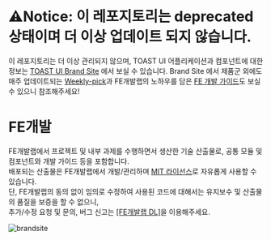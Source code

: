 # ⚠️Notice: 이 레포지토리는 deprecated 상태이며 더 이상 업데이트 되지 않습니다.

이 레포지토리는 더 이상 관리되지 않으며, TOAST UI 어플리케이션과 컴포넌트에 대한 정보는 [TOAST UI Brand Site](https://ui.toast.com) 에서 보실 수 있습니다. Brand Site 에서 제품군 외에도 매주 업데이트되는 [Weekly-pick](https://ui.toast.com/weekly-pick/ko/)과 FE개발랩의 노하우를 담은 [FE 개발 가이드](https://ui.toast.com/fe-guide/ko/)도 보실 수 있으니 참조해주세요!

FE개발
======================
FE개발랩에서 프로젝트 및 내부 과제를 수행하면서 생산한 기술 산출물로, 공통 모듈 및 컴포넌트와 개발 가이드 등을 포함합니다.<br>
배포되는 산출물은 FE개발랩에서 개발/관리하며 [MIT 라이선스](LICENSE)로 자유롭게 사용할 수 있습니다.<br>
단, FE개발랩의 동의 없이 임의로 수정하여 사용된 코드에 대해서는 유지보수 및 산출물의 품질을 보증을 할 수 없으니,<br>
추가/수정 요청 및 문의, 버그 신고는 [[FE개발랩 DL]](mailto:dl_javascript@nhn.com)을 이용해주세요.<br>


![brandsite](https://user-images.githubusercontent.com/37766175/73819167-50d62e80-4832-11ea-8fb4-5e15ec92d665.png)
